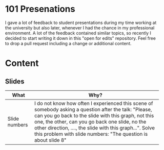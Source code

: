 # 101 Presenations

I gave a lot of feedback to student presentations during my time working at the university but also later, whenever I had the chance in my professional environment. A lot of the feedback contained similar topics, so recently I decided to start writing it down in this "open for edits" repository. Feel free to drop a pull request including a change or additional content.

# Content



## Slides

What| Why?
--- | ---
Slide numbers |  I do not know how often I experienced this scene of somebody asking a question after the talk: "Please, can you go back to the slide with this graph, not this one, the other, can you go back one slide, no the other direction, ...., the slide with this graph...". Solve this problem with slide numbers: "The question is about slide 8" 
